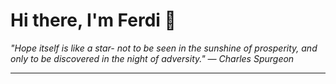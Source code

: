 <h1>Hi there, I'm Ferdi 👋</h1>

<p><em>
  "Hope itself is like a star- not to be seen in the sunshine of prosperity, and only to be discovered in the night of adversity." — Charles Spurgeon
</em></p>

---
